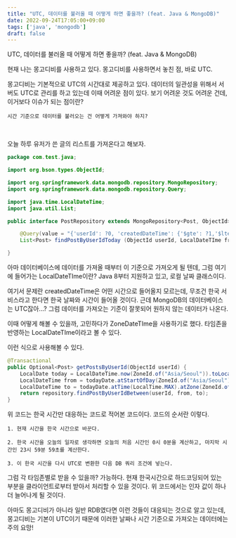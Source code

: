 ```yaml
---
title: "UTC, 데이터를 불러올 때 어떻게 하면 좋을까? (feat. Java & MongoDB)"
date: 2022-09-24T17:05:00+09:00
tags: ['java', 'mongodb']
draft: false
---
```

UTC, 데이터를 불러올 때 어떻게 하면 좋을까? (feat. Java & MongoDB)
<!--more--> 


현재 나는 몽고디비를 사용하고 있다.
몽고디비를 사용하면서 놓친 점, 바로 UTC.

몽고디비는 기본적으로 UTC의 시간대로 제공하고 있다. 
데이터의 일관성을 위해서 서버도 UTC로 관리를 하고 있는데 이때 어려운 점이 있다. 
보기 어려운 것도 어려운 건데, 이거보다 이슈가 되는 점이란?

```
시간 기준으로 데이터를 불러오는 건 어떻게 가져와야 하지?
```

<br />

오늘 하루 유저가 쓴 글의 리스트를 가져온다고 해보자.

```java
package com.test.java;

import org.bson.types.ObjectId;

import org.springframework.data.mongodb.repository.MongoRepository;
import org.springframework.data.mongodb.repository.Query;

import java.time.LocalDateTime;
import java.util.List;

public interface PostRepository extends MongoRepository<Post, ObjectId> {

    @Query(value = "{'userId': ?0, 'createdDateTime': {'$gte': ?1,'$lte': ?2}}")
    List<Post> findPostByUserIdToday (ObjectId userId, LocalDateTIme from, LocalDateTime to);

}
```

아마 데이터베이스에 데이터를 가져올 때부터 이 기준으로 가져오게 될 텐데, 그럼 여기에 들어가는 LocalDateTIme이란?
Java 8부터 지원하고 있고, 로컬 날짜 클래스이다.

여기서 문제란 createdDateTime은 어떤 시간으로 들어올지 모르는데, 무조건 한국 서비스라고 한다면 한국 날짜와 시간이 들어올 것이다. 
근데 MongoDB의 데이터베이스는 UTC잖아...? 
그럼 데이터를 가져오는 기준이 잘못되어 원하지 않는 데이터가 나온다.


이때 어떻게 해볼 수 있을까, 고민하다가 ZoneDateTIme을 사용하기로 했다. 
타임존을 반영하는 LocalDateTIme이라고 볼 수 있다.

이런 식으로 사용해볼 수 있다.

```java
@Transactional
public Optional<Post> getPostsByUserId(ObjectId userId) {
    LocalDate today = LocalDateTime.now(ZoneId.of("Asia/Seoul")).toLocalDate();
    LocalDateTime from = todayDate.atStartOfDay(ZoneId.of("Asia/Seoul")).withZoneSameInstant(ZoneId.of("UTC")).toLocalDateTime();
    LocalDateTime to = todayDate.atTime(LocalTime.MAX).atZone(ZoneId.of("Asia/Seoul")).withZoneSameInstant(ZoneId.of("UTC")).toLocalDateTime();
    return repository.findPostByUserIdBetween(userId, from, to);
}
```


위 코드는 한국 시간만 대응하는 코드로 적어본 코드이다. 코드의 순서란 이렇다.

```
1. 현재 시간을 한국 시간으로 바꾼다.

2. 한국 시간을 오늘의 일자로 생각하면 오늘의 처음 시간인 0시 0분을 계산하고, 마지막 시간인 23시 59분 59초를 계산한다.

3. 이 한국 시간을 다시 UTC로 변환한 다음 DB 쿼리 조건에 넣는다.
```

그럼 각 타임존별로 받을 수 있을까? 가능하다. 
현재 한국시간으로 하드코딩되어 있는 부분을 클라이언트로부터 받아서 처리할 수 있을 것이다. 
위 코드에서는 인자 값이 하나 더 늘어나게 될 것이다.

아마도 몽고디비가 아니라 일반 RDB였다면 이런 것들이 대응되는 것으로 알고 있는데, 몽고디비는 기본이 UTC이기 때문에 이러한 날짜나 시간 기준으로 가져오는 데이터에는 주의 요망!